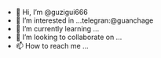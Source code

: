 - 👋 Hi, I’m @guzigui666
- 👀 I’m interested in ...telegran:@guanchage
- 🌱 I’m currently learning ...
- 💞️ I’m looking to collaborate on ...
- 📫 How to reach me ...

<!---
guzigui666/guzigui666 is a ✨ special ✨ repository because its `README.md` (this file) appears on your GitHub profile.
You can click the Preview link to take a look at your changes.
--->
